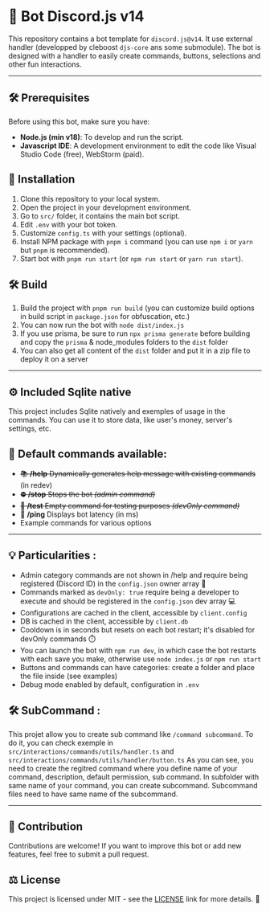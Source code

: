 # 🤖 Bot Discord.js v14

This repository contains a bot template for `discord.js@v14`. It use external handler (developped by cleboost `djs-core` ans some submodule). The bot is designed with a handler to easily create commands, buttons, selections and other fun interactions.

---

## 🛠️ Prerequisites

Before using this bot, make sure you have:

- **Node.js (min v18)**: To develop and run the script.
- **Javascript IDE**: A development environment to edit the code like Visual Studio Code (free), WebStorm (paid).

## 🚀 Installation

1. Clone this repository to your local system.
2. Open the project in your development environment.
4. Go to `src/` folder, it contains the main bot script.
3. Edit `.env` with your bot token.
4. Customize `config.ts` with your settings (optional).
4. Install NPM package with `pnpm i` command (you can use `npm i` or `yarn` but `pnpm` is recommended).
5. Start bot with `pnpm run start` (or `npm run start` or `yarn run start`).

## 🛠️ Build 

1. Build the project with `pnpm run build` (you can customize build options in build script in `package.json` for obfuscation, etc.)
2. You can now run the bot with `node dist/index.js`
3. If you use prisma, be sure to run `npx prisma generate` before building and copy the `prisma` & node_modules folders to the `dist` folder
4. You can also get all content of the `dist` folder and put it in a zip file to deploy it on a server

---

## ⚙️ Included Sqlite native

This project includes Sqlite natively and exemples of usage in the commands. You can use it to store data, like user's money, server's settings, etc.

## 📜 Default commands available:

- ~~📚 **/help** Dynamically generates help message with existing commands~~ (in redev)
- ~~⛔ **/stop** Stops the bot *(admin command)*~~
- ~~🧪 **/test** Empty command for testing purposes *(devOnly command)*~~
- 🏓 **/ping** Displays bot latency (in ms)
- Example commands for various options

---

## 💡 Particularities :

- Admin category commands are not shown in /help and require being registered (Discord ID) in the `config.json` owner array 👑
- Commands marked as `devOnly: true` require being a developer to execute and should be registered in the `config.json` dev array 💻
- Configurations are cached in the client, accessible by `client.config`
- DB is cached in the client, accessible by `client.db`
- Cooldown is in seconds but resets on each bot restart; it's disabled for devOnly commands ⏱️
- You can launch the bot with `npm run dev`, in which case the bot restarts with each save you make, otherwise use `node index.js` or `npm run start`
- Buttons and commands can have categories: create a folder and place the file inside (see examples)
- Debug mode enabled by default, configuration in `.env`

## 🛠️ SubCommand :

This projet allow you to create sub command like `/command subcommand`. To do it, you can check exemple in `src/interactions/commands/utils/handler.ts` and `src/interactions/commands/utils/handler/button.ts`
As you can see, you need to create the regitred command where you define name of your command, description, default permission, sub command. In subfolder with same name of your command, you can create subcommand. Subcommand files need to have same name of the subcommand.

---

## 🤝 Contribution

Contributions are welcome! If you want to improve this bot or add new features, feel free to submit a pull request.

## ⚖️ License

This project is licensed under MIT - see the [LICENSE](https://github.com/here-template/Bot-Discord/blob/main/LICENSE) link for more details. 📜